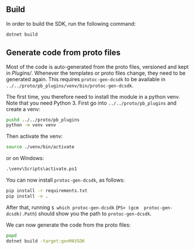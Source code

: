 ## Build

In order to build the SDK, run the following command:

```sh
dotnet build
```

## Generate code from proto files

Most of the code is auto-generated from the proto files, versioned and kept in _Plugins/_. Whenever the templates or proto files change, they need to be generated again. This requires `protoc-gen-dcsdk` to be available in `../../proto/pb_plugins/venv/bin/protoc-gen-dcsdk`.

The first time, you therefore need to install the module in a python venv. Note that you need Python 3. First go into `../../proto/pb_plugins` and create a venv:

```sh
pushd ../../proto/pb_plugins
python -m venv venv
```

Then activate the venv:

```sh
source ./venv/bin/activate
```
or on Windows:
```ps
.\venv\Scripts\activate.ps1
```

You can now install `protoc-gen-dcsdk`, as follows:

```sh
pip install -r requirements.txt
pip install -e .
```

After that, running `$ which protoc-gen-dcsdk` (`PS> (gcm  protoc-gen-dcsdk).Path`) should show you the path to `protoc-gen-dcsdk`.

We can now generate the code from the proto files:

```sh
popd
dotnet build -target:genMAVSDK
```

